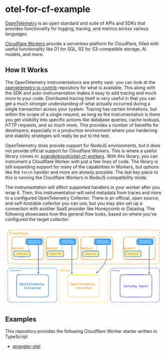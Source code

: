 # otel-for-cf-example

[OpenTelemetry](https://opentelemetry.io/) is an open standard and suite of APIs and SDKs that provides functionality for logging, tracing, and metrics across various languages.

[Cloudflare Workers](https://developers.cloudflare.com/workers/) provide a serverless platform for Cloudflare, filled with useful functionality like D1 for SQL, R2 for S3-compatible storage, AI models, and more.

## How It Works

The OpenTelemetry instrumentations are pretty vast- you can look at the [opentelemetry-js-contrib](https://github.com/open-telemetry/opentelemetry-js-contrib) repository for what is available. This along with the SDK and auto-instrumentation makes it easy to add tracing and much more to your code. Distributed tracing itself is very useful in that you can get a much stronger understanding of what actually occurred during a single transaction across your system. Tracing has certain limitations, but within the scope of a single request, as long as the instrumentation is there you get visibility into specific actions like database queries, cache lookups, HTTP requests, and so much more. This provides a number of benefits for developers, especially in a production environment where your hardening and stability strategies will really be put to the test.

OpenTelemetry does provide support for NodeJS environments, but it does not provide official support for Cloudflare Workers. This is where a useful library comes in: [evanderkoogh/otel-cf-workers](https://github.com/evanderkoogh/otel-cf-workers). With this library, you can instrument a Cloudflare Worker with just a few lines of code. The library is still expanding support for many of the capabilities in Workers, but options like the `fetch` handler and more are already possible. The last key piece to this is running the Cloudflare Workers in NodeJS compatibility mode.

The instrumentation will affect supported handlers in your worker after you wrap it. Then, this instrumentation will send metadata from traces and more to a configured OpenTelemetry Collector. There is an official, open source, and self-hostable collector you can use, but you may also set up a connection with another SaaS provider like Honeycomb or Datadog. The following showcases how this general flow looks, based on where you've configured the target collector:

![Cloudflare Workers and OpenTelemetry Collector Architecture](./assets/architecture-diagram.png)

## Examples

This repository provides the following Cloudflare Worker starter written in TypeScript

- [wrangler-otel](examples/wrangler-otel/)
